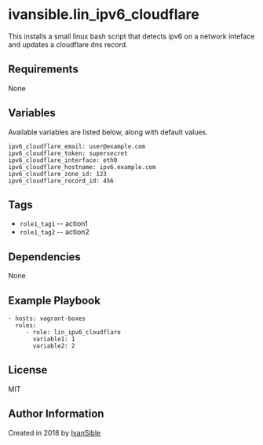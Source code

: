# ivansible.lin_ipv6_cloudflare

This installs a small linux bash script that detects ipv6 on a network
inteface and updates a cloudflare dns record.


## Requirements

None


## Variables

Available variables are listed below, along with default values.

    ipv6_cloudflare_email: user@example.com
    ipv6_cloudflare_token: supersecret
    ipv6_cloudflare_interface: eth0
    ipv6_cloudflare_hostname: ipv6.example.com
    ipv6_cloudflare_zone_id: 123
    ipv6_cloudflare_record_id: 456


## Tags

- `role1_tag1` -- action1
- `role1_tag2` -- action2


## Dependencies

None


## Example Playbook

    - hosts: vagrant-boxes
      roles:
         - role: lin_ipv6_cloudflare
           variable1: 1
           variable2: 2


## License

MIT

## Author Information

Created in 2018 by [IvanSible](https://github.com/ivansible)
